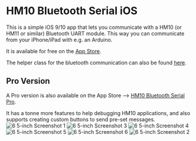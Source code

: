 # HM10 Bluetooth Serial iOS
This is a simple iOS 9/10 app that lets you communicate with a HM10 (or HM11 or similar) Bluetooth UART module. This way you can communicate from your iPhone/iPad with e.g. an Arduino.

It is available for free on the [App Store](https://itunes.apple.com/us/app/hm10-bluetooth-serial/id1030454675?ls=1&mt=8).

The helper class for the bluetooth communication can also be found [here](https://github.com/hoiberg/SwiftBluetoothSerial).

## Pro Version
A Pro version is also available on the App Store --> [HM10 Bluetooth Serial Pro](https://itunes.apple.com/us/app/hm10-bluetooth-serial-pro/id1221924372?ls=1&mt=8).

It has a tonne more features to help debugging HM10 applications, and also supports creating custom buttons to send pre-set messages.
![6 5-inch Screenshot 1](https://user-images.githubusercontent.com/61799454/109401589-d9e56980-794f-11eb-9c33-4a94099194b7.jpg)
![6 5-inch Screenshot 3](https://user-images.githubusercontent.com/61799454/109401596-df42b400-794f-11eb-825b-2f4d8afe8520.jpg)
![6 5-inch Screenshot 4](https://user-images.githubusercontent.com/61799454/109401597-e10c7780-794f-11eb-8c5e-4eaba18d7f48.jpg)
![6 5-inch Screenshot 5](https://user-images.githubusercontent.com/61799454/109401601-e2d63b00-794f-11eb-90a3-6b71140cc9eb.jpg)
![6 5-inch Screenshot 6](https://user-images.githubusercontent.com/61799454/109401602-e49ffe80-794f-11eb-89e0-f4db16aa8a79.jpg)
![6 5-inch Screenshot 2](https://user-images.githubusercontent.com/61799454/109401591-dd78f080-794f-11eb-8194-f6329bfbfc29.jpg)

